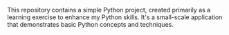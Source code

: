 This repository contains a simple Python project, created primarily as a learning exercise to enhance my Python skills. It's a small-scale application that demonstrates basic Python concepts and techniques.
